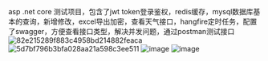 asp .net core 测试项目，包含了jwt token登录鉴权，redis缓存，mysql数据库基本的查询，新增修改，excel导出加密，查看天气接口，hangfire定时任务，配置了swagger，方便查看接口类型，解决并发问题，通过postman测试接口
![82e215289f883c4958bd214882feaca](https://github.com/user-attachments/assets/fca44370-4ce6-4efe-91c4-42a5520279f6)
![5d7bf796b3bfa028aa21a598c3ee511](https://github.com/user-attachments/assets/6faa46b1-5285-4c7a-9032-ed21be37037b)
![image](https://github.com/user-attachments/assets/40ffd48d-e58f-4b1e-b872-79377cc87f65)
![image](https://github.com/user-attachments/assets/404b8f04-08a5-444d-a585-a49d652db252)

